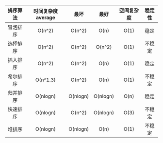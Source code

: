 
|排序算法|时间复杂度average|最坏|最好|空间复杂度|稳定性|
| :--: | :--: | :--: | :--: | :--: | :--: |
| 冒泡排序 | O(n^2)| O(n^2) | O(n) | O(1) |  稳定|
| 选择排序 | O(n^2)| O(n^2) | O(n^2)|O(1)| 不稳定|
| 插入排序 | O(n^2)| O(n^2) | O(n) | O(1)|稳定|
| 希尔排序 | O(n^1.3)| O(n^2) | O(n) | O(1)|不稳定|
| 归并排序 |O(nlogn) |O(nlogn)|O(nlogn)|O(n)|稳定|
| 快速排序 |O(nlogn) |O(n^2)|O(nlogn)|O(3)|不稳定|
| 堆排序   |O(nlogn) |O(nlogn)|O(n)|O(1)|不稳定|

